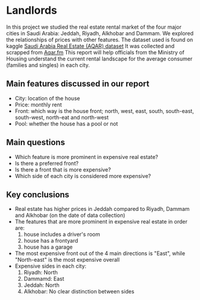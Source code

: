 # Landlords
In this project we studied the real estate rental market of the four major cities in Saudi Arabia: Jeddah, Riyadh, Alkhobar and Dammam. We explored the relationships of prices with other features. The dataset used is found on kaggle <a href = "https://www.kaggle.com/datasets/lama122/saudi-arabia-real-estate-aqar">Saudi Arabia Real Estate (AQAR) dataset</a> It was collected and scrapped from <a href ="https://sa.aqar.fm">Aqar.fm</a>
This report will help officials from the Ministry of Housing understand the current rental landscape for the average consumer (families and singles) in each city. 


## Main features discussed in our report
- City: location of the house
- Price: monthly rent
- Front: which way is the house front; north, west, east, south, south-east, south-west, north-eat and north-west
- Pool: whether the house has a pool or not
## Main questions
- Which feature is more prominent in expensive real estate?
- Is there a preferred front?
- Is there a front that is more expensive?
- Which side of each city is considered more expensive?
## Key conclusions
- Real estate has higher prices in Jeddah compared to Riyadh, Dammam and Alkhobar (on the date of data collection)
- The features that are more prominent in expensive real estate in order are:
    1. house includes a driver's room
    2. house has a frontyard
    3. house has a garage
- The most expensive front out of the 4 main directions is "East", while "North-east" is the most expensive overall
- Expensive sides in each city:
    1. Riyadh: North
    2. Dammamd: East
    3. Jeddah: North
    4. Alkhobar: No clear distinction between sides

